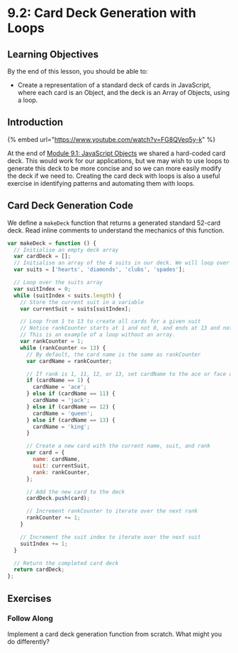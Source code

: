 # 9.2: Card Deck Generation with Loops

## Learning Objectives

By the end of this lesson, you should be able to:

* Create a representation of a standard deck of cards in JavaScript, where each card is an Object, and the deck is an Array of Objects, using a loop.

## Introduction

{% embed url="https://www.youtube.com/watch?v=FG8QVeq5y-k" %}

At the end of [Module 9.1: JavaScript Objects](../1-data-structures-and-manipulations/10.1-javascript-objects.md#hard-coded-card-deck) we shared a hard-coded card deck. This would work for our applications, but we may wish to use loops to generate this deck to be more concise and so we can more easily modify the deck if we need to. Creating the card deck with loops is also a useful exercise in identifying patterns and automating them with loops.

## Card Deck Generation Code

We define a `makeDeck` function that returns a generated standard 52-card deck. Read inline comments to understand the mechanics of this function.

```javascript
var makeDeck = function () {
  // Initialise an empty deck array
  var cardDeck = [];
  // Initialise an array of the 4 suits in our deck. We will loop over this array.
  var suits = ['hearts', 'diamonds', 'clubs', 'spades'];

  // Loop over the suits array
  var suitIndex = 0;
  while (suitIndex < suits.length) {
    // Store the current suit in a variable
    var currentSuit = suits[suitIndex];

    // Loop from 1 to 13 to create all cards for a given suit
    // Notice rankCounter starts at 1 and not 0, and ends at 13 and not 12.
    // This is an example of a loop without an array.
    var rankCounter = 1;
    while (rankCounter <= 13) {
      // By default, the card name is the same as rankCounter
      var cardName = rankCounter;

      // If rank is 1, 11, 12, or 13, set cardName to the ace or face card's name
      if (cardName == 1) {
        cardName = 'ace';
      } else if (cardName == 11) {
        cardName = 'jack';
      } else if (cardName == 12) {
        cardName = 'queen';
      } else if (cardName == 13) {
        cardName = 'king';
      }

      // Create a new card with the current name, suit, and rank
      var card = {
        name: cardName,
        suit: currentSuit,
        rank: rankCounter,
      };

      // Add the new card to the deck
      cardDeck.push(card);

      // Increment rankCounter to iterate over the next rank
      rankCounter += 1;
    }

    // Increment the suit index to iterate over the next suit
    suitIndex += 1;
  }

  // Return the completed card deck
  return cardDeck;
};
```

## Exercises

### Follow Along

Implement a card deck generation function from scratch. What might you do differently?

